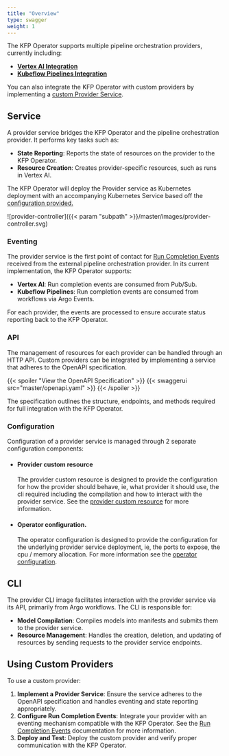 ```yaml
---
title: "Overview"
type: swagger
weight: 1
---
```


The KFP Operator supports multiple pipeline orchestration providers, currently including:
- **[Vertex AI Integration](../vai)**
- **[Kubeflow Pipelines Integration](../kfp)**

You can also integrate the KFP Operator with custom providers by implementing a [custom Provider Service](#using-custom-providers).

## Service

A provider service bridges the KFP Operator and the pipeline orchestration provider. It performs key tasks such as:

- **State Reporting**: Reports the state of resources on the provider to the KFP Operator.
- **Resource Creation**: Creates provider-specific resources, such as runs in Vertex AI.

The KFP Operator will deploy the Provider service as Kubernetes deployment with an accompanying Kubernetes Service based
off the [configuration provided.](#configuration)

![provider-controller]({{< param "subpath" >}}/master/images/provider-controller.svg)

### Eventing

The provider service is the first point of contact for [Run Completion Events](../../run-completion) received from the 
external pipeline orchestration provider. In its current implementation, the KFP Operator supports:

- **Vertex AI**: Run completion events are consumed from Pub/Sub.
- **Kubeflow Pipelines**: Run completion events are consumed from workflows via Argo Events.

For each provider, the events are processed to ensure accurate status reporting back to the KFP Operator.

### API

The management of resources for each provider can be handled through an HTTP API. Custom providers can be integrated by 
implementing a service that adheres to the OpenAPI specification.

{{< spoiler "View the OpenAPI Specification" >}}
{{< swaggerui src="master/openapi.yaml" >}}
{{< /spoiler >}}

The specification outlines the structure, endpoints, and methods required for full integration with the KFP Operator.

### Configuration
Configuration of a provider service is managed through 2 separate configuration components: 
- #### Provider custom resource 

  The provider custom resource is designed to provide the configuration for how the provider should behave, ie, what provider it should use, the cli required including the compilation
  and how to interact with the provider service. See the [provider custom resource](../../resources/provider) for more information.

- #### Operator configuration. 

  The operator configuration is designed to provide the configuration for the underlying provider service deployment, ie, the ports to expose, the cpu / memory allocation.
  For more information see the [operator configuration](../../configuration).


## CLI

The provider CLI image facilitates interaction with the provider service via its API, primarily from Argo workflows. The CLI is responsible for:

- **Model Compilation**: Compiles models into manifests and submits them to the provider service.
- **Resource Management**: Handles the creation, deletion, and updating of resources by sending requests to the provider service endpoints.

## Using Custom Providers

To use a custom provider:

1. **Implement a Provider Service**: Ensure the service adheres to the OpenAPI specification and handles eventing and state reporting appropriately.
2. **Configure Run Completion Events**: Integrate your provider with an eventing mechanism compatible with the KFP Operator. See the [Run Completion Events](../../run-completion) documentation for more information.
3. **Deploy and Test**: Deploy the custom provider and verify proper communication with the KFP Operator.

